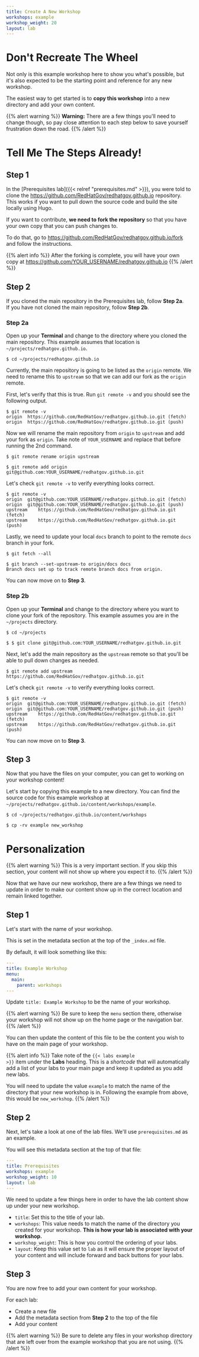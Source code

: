 ```yaml
---
title: Create A New Workshop
workshops: example
workshop_weight: 20
layout: lab
---
```


# Don't Recreate The Wheel

Not only is this example workshop here to show you what's possible, but it's
also expected to be the starting point and reference for any new workshop.

The easiest way to get started is to **copy this workshop** into a new
directory and add your own content.

{{% alert warning %}}
**Warning:** There are a few things you'll need to change though, so pay close
attention to each step below to save yourself frustration down the road.
{{% /alert %}}

# Tell Me The Steps Already!

## Step 1

In the [Prerequisites lab]({{< relref "prerequisites.md" >}}), you were told
to clone the https://github.com/RedHatGov/redhatgov.github.io repository. This
works if you want to pull down the source code and build the site locally
using Hugo.

If you want to contribute, **we need to fork the repository** so that you have
your own copy that you can push changes to.

To do that, go to https://github.com/RedHatGov/redhatgov.github.io/fork and
follow the instructions.

{{% alert info %}}
After the forking is complete, you will have your own copy at
https://github.com/YOUR_USERNAME/redhatgov.github.io
{{% /alert %}}

## Step 2

If you cloned the main repository in the Prerequisites lab, follow **Step 2a**.<br/>
If you have not cloned the main repository, follow **Step 2b**.

### Step 2a

Open up your **Terminal** and change to the directory where you cloned the main
repository. This example assumes that location is
`~/projects/redhatgov.github.io`.

```
$ cd ~/projects/redhatgov.github.io
```

Currently, the main repository is going to be listed as the `origin` remote. We
need to rename this to `upstream` so that we can add our fork as the `origin`
remote.

First, let's verify that this is true. Run `git remote -v` and you should see
the following output.

```
$ git remote -v
origin	https://github.com/RedHatGov/redhatgov.github.io.git (fetch)
origin	https://github.com/RedHatGov/redhatgov.github.io.git (push)
```

Now we will rename the main repository from `origin` to `upstream` and add your
fork as `origin`. Take note of `YOUR_USERNAME` and replace that before running
the 2nd command.

```
$ git remote rename origin upstream

$ git remote add origin git@github.com:YOUR_USERNAME/redhatgov.github.io.git
```

Let's check `git remote -v` to verify everything looks correct.

```
$ git remote -v                                                           
origin	git@github.com:YOUR_USERNAME/redhatgov.github.io.git (fetch)
origin	git@github.com:YOUR_USERNAME/redhatgov.github.io.git (push)
upstream	https://github.com/RedHatGov/redhatgov.github.io.git (fetch)
upstream	https://github.com/RedHatGov/redhatgov.github.io.git (push)
```

Lastly, we need to update your local `docs` branch to point to the remote
`docs` branch in your fork.

```
$ git fetch --all

$ git branch --set-upstream-to origin/docs docs
Branch docs set up to track remote branch docs from origin.
```

You can now move on to **Step 3**.

### Step 2b

Open up your **Terminal** and change to the directory where you want to clone
your fork of the repository. This example assumes you are in the
`~/projects` directory.

```
$ cd ~/projects

$ $ git clone git@github.com:YOUR_USERNAME/redhatgov.github.io.git
```

Next, let's add the main repository as the `upstream` remote so that you'll be
able to pull down changes as needed.

```
$ git remote add upstream https://github.com/RedHatGov/redhatgov.github.io.git
```

Let's check `git remote -v` to verify everything looks correct.

```
$ git remote -v                                                           
origin	git@github.com:YOUR_USERNAME/redhatgov.github.io.git (fetch)
origin	git@github.com:YOUR_USERNAME/redhatgov.github.io.git (push)
upstream	https://github.com/RedHatGov/redhatgov.github.io.git (fetch)
upstream	https://github.com/RedHatGov/redhatgov.github.io.git (push)
```

You can now move on to **Step 3**.

## Step 3

Now that you have the files on your computer, you can get to working on your
workshop content!

Let's start by copying this example to a new directory. You can find the source
code for this example workshop at
`~/projects/redhatgov.github.io/content/workshops/example`.

```
$ cd ~/projects/redhatgov.github.io/content/workshops

$ cp -rv example new_workshop
```

# Personalization

{{% alert warning %}}
This is a very important section. If you skip this section, your content will
not show up where you expect it to.
{{% /alert %}}

Now that we have our new workshop, there are a few things we need to update
in order to make our content show up in the correct location and remain linked
together.

## Step 1

Let's start with the name of your workshop.

This is set in the metadata section at the top of the `_index.md` file.

By default, it will look something like this:

```yaml
---
title: Example Workshop
menu:
  main:
    parent: workshops
---
```

Update `title: Example Workshop` to be the name of your workshop.

{{% alert warning %}}
Be sure to keep the `menu` section there, otherwise your workshop will not show
up on the home page or the navigation bar.
{{% /alert %}}

You can then update the content of this file to be the content you wish to have
on the main page of your workshop.

{{% alert info %}}
Take note of the <code>\{\{< labs example >\}\}</code> item under the **Labs**
heading. This is a _shortcode_ that will automatically add a list of your labs
to your main page and keep it updated as you add new labs.

You will need to update the value `example` to match the name of the directory
that your new workshop is in. Following the example from above, this would be
`new_workshop`.
{{% /alert %}}

## Step 2

Next, let's take a look at one of the lab files. We'll use `prerequisites.md`
as an example.

You will see this metadata section at the top of that file:

```yaml
---
title: Prerequisites
workshops: example
workshop_weight: 10
layout: lab
---
```

We need to update a few things here in order to have the lab content show up
under your new workshop.

- `title`: Set this to the title of your lab.
- `workshops`: This value needs to match the name of the directory you created
  for your workshop. **This is how your lab is associated with your workshop.**
- `workshop_weight`: This is how you control the ordering of your labs.
- `layout`: Keep this value set to `lab` as it will ensure the proper layout of
  your content and will include forward and back buttons for your labs.

## Step 3

You are now free to add your own content for your workshop.

For each lab:

- Create a new file
- Add the metadata section from **Step 2** to the top of the file
- Add your content

{{% alert warning %}}
Be sure to delete any files in your workshop directory that are left over from
the example workshop that you are not using.
{{% /alert %}}
